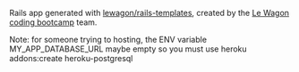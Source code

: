 Rails app generated with [lewagon/rails-templates](https://github.com/lewagon/rails-templates), created by the [Le Wagon coding bootcamp](https://www.lewagon.com) team.

Note: for someone trying to hosting, the ENV variable MY_APP_DATABASE_URL maybe empty so you must use heroku addons:create heroku-postgresql
